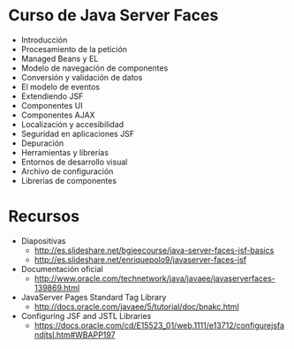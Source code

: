 # Curso de Java Server Faces

- Introducción
- Procesamiento de la petición
- Managed Beans y EL
- Modelo de navegación de componentes
- Conversión y validación de datos
- El modelo de eventos
- Extendiendo JSF
- Componentes UI
- Componentes AJAX
- Localización y accesibilidad 
- Seguridad en aplicaciones JSF
- Depuración
- Herramientas y librerías 
- Entornos de desarrollo visual
- Archivo de configuración
- Librerías de componentes

# Recursos

- Diapositivas
	- http://es.slideshare.net/bgjeecourse/java-server-faces-jsf-basics
	- http://es.slideshare.net/enriquepolo9/javaserver-faces-jsf
- Documentación oficial
	- http://www.oracle.com/technetwork/java/javaee/javaserverfaces-139869.html
- JavaServer Pages Standard Tag Library
	- http://docs.oracle.com/javaee/5/tutorial/doc/bnakc.html
- Configuring JSF and JSTL Libraries
	- https://docs.oracle.com/cd/E15523_01/web.1111/e13712/configurejsfandjtsl.htm#WBAPP197
